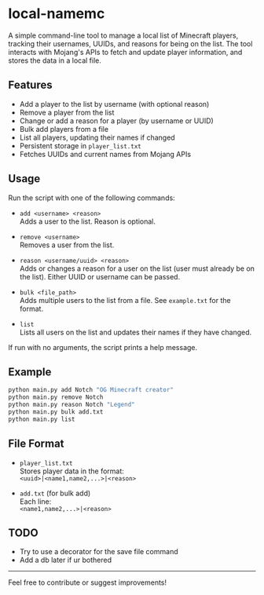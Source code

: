 # local-namemc

A simple command-line tool to manage a local list of Minecraft players, tracking their usernames, UUIDs, and reasons for being on the list. The tool interacts with Mojang's APIs to fetch and update player information, and stores the data in a local file.

## Features

- Add a player to the list by username (with optional reason)
- Remove a player from the list
- Change or add a reason for a player (by username or UUID)
- Bulk add players from a file
- List all players, updating their names if changed
- Persistent storage in `player_list.txt`
- Fetches UUIDs and current names from Mojang APIs

## Usage

Run the script with one of the following commands:

- `add <username> <reason>`  
  Adds a user to the list. Reason is optional.

- `remove <username>`  
  Removes a user from the list.

- `reason <username/uuid> <reason>`  
  Adds or changes a reason for a user on the list (user must already be on the list). Either UUID or username can be passed.

- `bulk <file_path>`  
  Adds multiple users to the list from a file. See `example.txt` for the format.

- `list`  
  Lists all users on the list and updates their names if they have changed.

If run with no arguments, the script prints a help message.

## Example

```sh
python main.py add Notch "OG Minecraft creator"
python main.py remove Notch
python main.py reason Notch "Legend"
python main.py bulk add.txt
python main.py list
```

## File Format

- `player_list.txt`  
  Stores player data in the format:  
  `<uuid>|<name1,name2,...>|<reason>`

- `add.txt` (for bulk add)  
  Each line:  
  `<name1,name2,...>|<reason>`

## TODO

- Try to use a decorator for the save file command
- Add a db later if ur bothered

---

Feel free to contribute or suggest improvements!